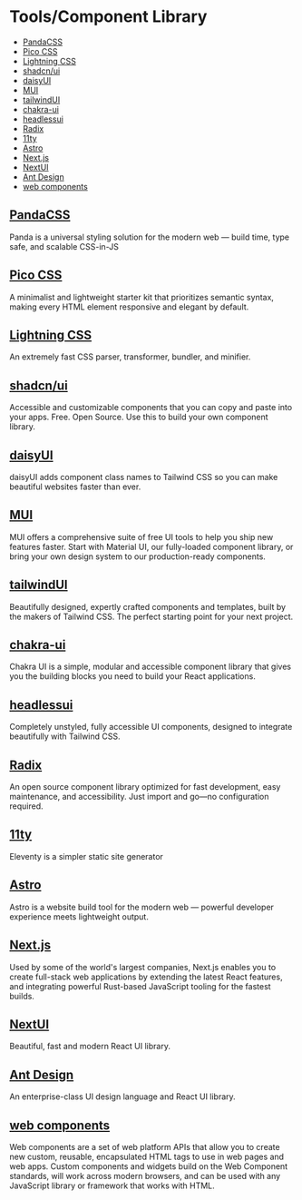 # Tools/Component Library
- [PandaCSS](#pandacss)
- [Pico CSS](#pico-css)
- [Lightning CSS](#lightning-css)
- [shadcn/ui](#shadcnui)
- [daisyUI](#daisyui)
- [MUI](#mui)
- [tailwindUI](#tailwindui)
- [chakra-ui](#chakra-ui)
- [headlessui](#headlessui)
- [Radix](#radix)
- [11ty](#11ty)
- [Astro](#astro)
- [Next.js](#nextjs)
- [NextUI](#nextui)
- [Ant Design](#ant-design)
- [web components](web-components)

## [PandaCSS](https://panda-css.com/)
Panda is a universal styling solution for the modern web —
build time, type safe, and scalable CSS-in-JS

## [Pico CSS](https://picocss.com/)
A minimalist and lightweight starter kit that prioritizes semantic syntax, making every HTML element responsive and elegant by default.

## [Lightning CSS](https://lightningcss.dev/)
An extremely fast CSS parser, transformer, bundler, and minifier.

## [shadcn/ui](https://ui.shadcn.com/)
Accessible and customizable components that you can copy and paste into your apps. Free. Open Source. Use this to build your own component library.

## [daisyUI](https://daisyui.com/)
daisyUI adds component class names to Tailwind CSS
so you can make beautiful websites faster than ever.

## [MUI](https://mui.com/)
MUI offers a comprehensive suite of free UI tools to help you ship new features faster. Start with Material UI, our fully-loaded component library, or bring your own design system to our production-ready components.

## [tailwindUI](https://tailwindui.com/)
Beautifully designed, expertly crafted components and templates, built by the makers of Tailwind CSS. The perfect starting point for your next project.

## [chakra-ui](https://chakra-ui.com/)
Chakra UI is a simple, modular and accessible component library that gives you the building blocks you need to build your React applications.

## [headlessui](https://headlessui.com/)
Completely unstyled, fully accessible UI components, designed to integrate beautifully with Tailwind CSS.

## [Radix](https://www.radix-ui.com/)
An open source component library optimized for fast development, easy maintenance, and accessibility. Just import and go—no configuration required.

## [11ty](https://www.11ty.dev/)
Eleventy is a simpler static site generator

## [Astro](https://astro.build/)
Astro is a website build tool for the modern web —
powerful developer experience meets lightweight output.

## [Next.js](https://nextjs.org/)
Used by some of the world's largest companies, Next.js enables you to create full-stack web applications by extending the latest React features, and integrating powerful Rust-based JavaScript tooling for the fastest builds.

## [NextUI](https://nextui.org/)
Beautiful, fast and modern React UI library.

## [Ant Design](https://ant.design/)
An enterprise-class UI design language and React UI library.

## [web components](https://www.webcomponents.org/)
Web components are a set of web platform APIs that allow you to create new custom, reusable, encapsulated HTML tags to use in web pages and web apps. Custom components and widgets build on the Web Component standards, will work across modern browsers, and can be used with any JavaScript library or framework that works with HTML.
